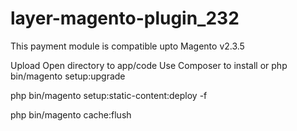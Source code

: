# layer-magento-plugin_232
This payment module is compatible upto Magento v2.3.5

Upload Open directory to app/code
Use Composer to install 
or
php bin/magento setup:upgrade

php bin/magento setup:static-content:deploy -f

php bin/magento cache:flush
